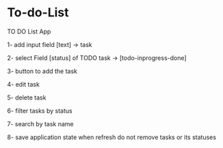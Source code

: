 # To-do-List
TO DO List App

1- add input field [text] -> task 

2- select Field [status] of TODO task -> [todo-inprogress-done]

3- button to add the task

4- edit task

5- delete task

6- filter tasks by status

7- search by task name

8- save application state when refresh do not remove tasks or its statuses
